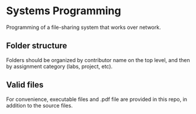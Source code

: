 # Systems Programming

Programming of a file-sharing system that works over network.

## Folder structure

Folders should be organized by contributor name on the top level, and then by assignment category (labs, project, etc).

## Valid files

For convenience, executable files and .pdf file are provided in this repo, in addition to the source files.
